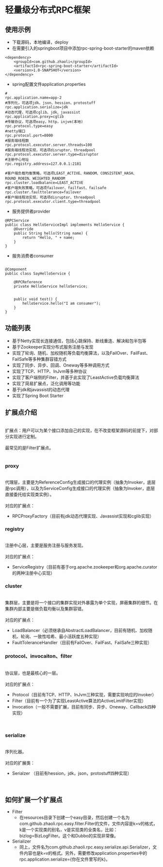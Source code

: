 # 轻量级分布式RPC框架

<a name="d089eb8a"></a>
## 使用示例
- 下载源码，本地编译，deploy
- 在需要引入的springboot项目中添加rpc-spring-boot-starter的maven依赖
```
<dependency>
	<groupId>com.github.zhaoli</groupId>
	<artifactId>rpc-spring-boot-starter</artifactId>
	<version>1.0-SNAPSHOT</version>
</dependency>
```


- spring配置文件application.properties



```
#
rpc.application.name=app-2
#序列化，可选项jdk、json、hession、protostuff
rpc.application.serialize=jdk
#动态代理，可选项cglib、jdk、javassist
rpc.application.proxy=cglib
#传输协议，可选项easy，http，injvm(本地)
rpc.protocol.type=easy
#netty端口
rpc.protocol.port=8000
#服务端线程数
rpc.protocol.executor.server.threads=100
#服务端线程池实现，可选项disruptor、threadpool
rpc.protocol.executor.server.type=disruptor
#注册中心地址
rpc.registry.address=127.0.0.1:2181

#客户端负载均衡策略，可选项LEAST_ACTIVE、RANDOM、CONSISTENT_HASH、ROUND_ROBIN、WEIGHTED_RANDOM
rpc.cluster.loadbalance=LEAST_ACTIVE
#客户端失败策略，可选项failover、failfast、failsafe
rpc.cluster.faulttolerance=failover
#客户端线程池实现，可选项disruptor、threadpool
rpc.protocol.executor.client.type=threadpool
```


- 服务提供者provider
```
@RPCService
public class HelloServiceImpl implements HelloService {
    @Override
    public String hello(String name) {
        return "Hello, " + name;
    }
}
```


- 服务消费者consumer
```

@Component
public class SayHelloService {

    @RPCReference
    private HelloService helloService;


    public void test() {
        helloService.hello("I am consumer");
    }
}
```


<a name="WCP1z"></a>
## 功能列表


- 基于Netty实现长连接通信，包括心跳保持、断线重连、解决粘包半包等
- 基于Zookeeper实现分布式服务注册与发现
- 实现了轮询、随机、加权随机等负载均衡算法，以及FailOver、FailFast、FailSafe等多种集群容错方式
- 实现了同步、异步、回调、Oneway等多种调用方式
- 实现了TCP、HTTP、InJvm等多种协议
- 实现了客户端侧的Filter，并基于此实现了LeastActive负载均衡算法
- 实现了简易扩展点，泛化调用等功能
- 基于jdk和javassist的动态代理
- 实现了Spring Boot Starter



<a name="7fe8fe71"></a>
## 扩展点介绍

<br />扩展点：用户可以为某个接口添加自己的实现，在不改变框架源码的前提下，对部分实现进行定制。<br />
<br />最常见的是Filter扩展点。<br />
<br />

<a name="proxy"></a>
### proxy

<br />代理层，主要是为ReferenceConfig生成接口的代理实例（抽象为Invoker，底层是rpc调用），以及为ServiceConfig生成接口的代理实例（抽象为Invoker，底层直接委托给实现类实例）。<br />
<br />对应的扩展点：<br />

- RPCProxyFactory（目前有jdk动态代理实现、Javassist实现和cglib实现）



<a name="registry"></a>
### registry

<br />注册中心层，主要是服务注册与服务发现。<br />
<br />对应的扩展点：<br />

- ServiceRegistry（目前有基于org.apache.zookeeper和org.apache.curator的两种注册中心实现）



<a name="cluster"></a>
### cluster

<br />集群层，主要是将一个接口的集群实现对外暴露为单个实现，屏蔽集群的细节。在集群内部主要是做负载均衡以及集群容错。<br />
<br />对应的扩展点：<br />

- LoadBalancer（必须继承自AbstractLoadBalancer，目前有随机、加权随机、轮询、一致性哈希、最小活跃度五种实现）
- FaultToleranceHandler（目前有FailOver、FailFast、FailSafe三种实现）



<a name="f89764aa"></a>
### protocol、invocaiton、filter

<br />协议层，也是最核心的一层。<br />
<br />对应的扩展点：<br />

- Protocol（目前有TCP、HTTP、InJvm三种实现，需要实现响应的Invoker）
- Filter（目前有一个为了实现LeastActive算法的ActiveLimitFilter实现）
- Invocation（一般不需要扩展，目前有同步、异步、Oneway、Callback四种实现）


<br />

<a name="9b2674de"></a>
### serialize

<br />序列化器。<br />
<br />对应的扩展类：<br />

- Serialzer （目前有hession，jdk，json，protostuff四种实现）


<br />

<a name="26ef3c12"></a>
## 如何扩展一个扩展点


- Filter
  - 在resources目录下创建一个easy目录，然后创建一个名为com.github.zhaoli.rpc.easy.filter.Filter的文件，文件内容是k=v的格式，k是一个实现类的别名，v是实现类的全类名，比如：bizlog=BizLogFilter。这个和Dubbo的实现非常像。
- Serializer
  - 同上，文件名为com.github.zhaoli.rpc.easy.serialize.api.Serializer，文件内容也是k=v的格式。另外，需要修改application.properties中的rpc.application.serialize={你在文件里写的k}。
